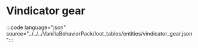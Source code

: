 # Vindicator gear

:::code language="json" source="../../../VanillaBehaviorPack/loot_tables/entities/vindicator_gear.json":::